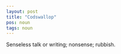 ```yaml
---
layout: post
title: "Codswallop"
pos: noun
tags: noun
---
```

Senseless talk or writing; nonsense; rubbish.
